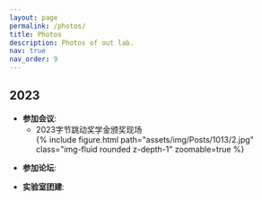 ```yaml
---
layout: page
permalink: /photos/
title: Photos
description: Photos of out lab.
nav: true
nav_order: 9
---
```


2023
---
- **参加会议**:
   - 2023字节跳动奖学金颁奖现场
     <div class="col-sm mt-3 mt-md-0">
         {% include figure.html path="assets/img/Posts/1013/2.jpg" class="img-fluid rounded z-depth-1" zoomable=true %}
    </div>

  





+ **参加论坛**:

+ **实验室团建**:  
